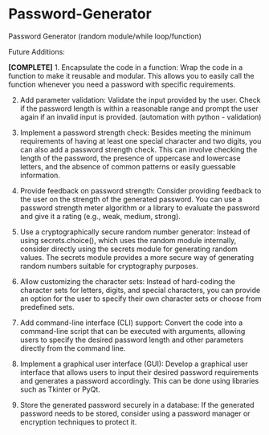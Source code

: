 # Password-Generator
Password Generator (random module/while loop/function)

Future Additions:

**[COMPLETE]** 1. Encapsulate the code in a function: Wrap the code in a function to make it reusable and modular. This allows you to easily call the function whenever you need a password with specific requirements.

2. Add parameter validation: Validate the input provided by the user. Check if the password length is within a reasonable range and prompt the user again if an invalid input is provided. (automation with python - validation)

3. Implement a password strength check: Besides meeting the minimum requirements of having at least one special character and two digits, you can also add a password strength check. This can involve checking the length of the password, the presence of uppercase and lowercase letters, and the absence of common patterns or easily guessable information.

4. Provide feedback on password strength: Consider providing feedback to the user on the strength of the generated password. You can use a password strength meter algorithm or a library to evaluate the password and give it a rating (e.g., weak, medium, strong).

5. Use a cryptographically secure random number generator: Instead of using secrets.choice(), which uses the random module internally, consider directly using the secrets module for generating random values. The secrets module provides a more secure way of generating random numbers suitable for cryptography purposes.

6. Allow customizing the character sets: Instead of hard-coding the character sets for letters, digits, and special characters, you can provide an option for the user to specify their own character sets or choose from predefined sets.

7. Add command-line interface (CLI) support: Convert the code into a command-line script that can be executed with arguments, allowing users to specify the desired password length and other parameters directly from the command line.

8. Implement a graphical user interface (GUI): Develop a graphical user interface that allows users to input their desired password requirements and generates a password accordingly. This can be done using libraries such as Tkinter or PyQt.

9. Store the generated password securely in a database: If the generated password needs to be stored, consider using a password manager or encryption techniques to protect it.

